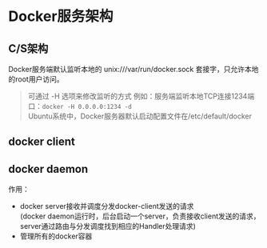 # Docker服务架构

C/S架构
-----------

Docker服务端默认监听本地的 unix:///var/run/docker.sock 套接字，只允许本地的root用户访问。
> 可通过 -H 选项来修改监听的方式
例如：服务端监听本地TCP连接1234端口：`docker -H 0.0.0.0:1234 -d`<br>
> Ubuntu系统中，Docker服务器默认启动配置文件在/etc/default/docker


docker client
----------------



docker daemon
--------------
作用：<br>
* docker server接收并调度分发docker-client发送的请求<br>
(docker daemon运行时，后台启动一个server，负责接收client发送的请求，server通过路由与分发调度找到相应的Handler处理请求)<br>
* 管理所有的docker容器

